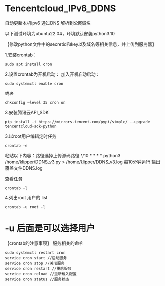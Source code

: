 # Tencentcloud_IPv6_DDNS
自动更新本机ipv6 通过DNS 解析到公网域名

以下测试环境为ubuntu22.04，环境默认安装python3.10


【修改python文件中的secretid和key以及域名等相关信息，并上传到服务器】

1.安装crontab：
```
sudo apt install cron
```
2.设置crontab为开机启动：
加入开机自动启动：
```
sudo systemctl enable cron   
```
或者
```
chkconfig –level 35 cron on
```
3.安装腾讯云API_SDK
```
pip install -i https://mirrors.tencent.com/pypi/simple/ --upgrade tencentcloud-sdk-python
```
3.以root用户编辑定时任务
```
crontab -e
```
粘贴以下内容：路径选择上传源码路径
*/10 * * * * python3 /home/klipper/DDNS_v3.py > /home/klipper/DDNS_v3.log
每10分钟运行 输出覆盖文件DDNS.log

查看任务
```
crontab -l
```
4.列出root  用户的 list
```
crontab -u root -l  
```
# -u 后面是可以选择用户

【crontab的注意事项】
服务相关的命令
```
sudo systemctl restart cron
service cron start //启动服务
service cron stop //关闭服务
service cron restart //重启服务
service cron reload //重新载入配置
service cron status	//服务状态
```
